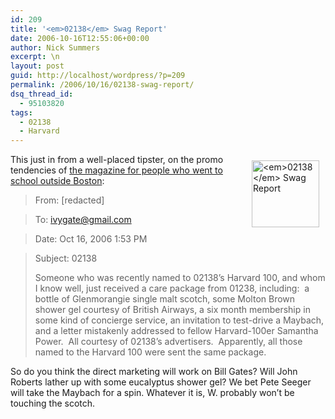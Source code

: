 ```yaml
---
id: 209
title: '<em>02138</em> Swag Report'
date: 2006-10-16T12:55:06+00:00
author: Nick Summers
excerpt: \n
layout: post
guid: http://localhost/wordpress/?p=209
permalink: /2006/10/16/02138-swag-report/
dsq_thread_id:
  - 95103820
tags:
  - 02138
  - Harvard
---
```

<img width="108" vspace="10" hspace="10" height="107" border="0" align="right" src="http://www.ivygateblog.com/wp-content/uploads/2006/10/page-logo.gif" alt="<em>02138</em> Swag Report" />This just in from a well-placed tipster, on the promo tendencies of [the magazine for people who went to school outside Boston](http://www.ivygateblog.com/tags/02138/):&nbsp;

> From: [redacted]
  
> To: ivygate@gmail.com
  
> Date: Oct 16, 2006 1:53 PM
  
> Subject: 02138
> 
> Someone who was recently named to 02138&#8217;s Harvard 100, and whom I know well, just received a care package from 01238, including:&nbsp; a bottle of Glenmorangie single malt scotch, some Molton Brown shower gel courtesy of British Airways, a six month membership in some kind of concierge service, an invitation to test-drive a Maybach, and a letter mistakenly addressed to fellow Harvard-100er Samantha Power.&nbsp; All courtesy of 02138&#8217;s advertisers.&nbsp; Apparently, all those named to the Harvard 100 were sent the same package.

So do you think the direct marketing will work on Bill Gates? Will John Roberts lather up with some eucalyptus shower gel? We bet Pete Seeger will take the Maybach for a spin. Whatever it is, W. probably won&#8217;t be touching the scotch.&nbsp;